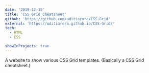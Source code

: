 ```yaml
---
date: '2019-12-15'
title: 'CSS Grid Cheatsheet'
github: 'https://github.com/uditiarora/CSS-Grid'
external: 'https://uditiarora.github.io/CSS-Grid/'
tech:
  - HTML
  - CSS

showInProjects: true
---
```


A website to show various CSS Grid templates. (Basically a CSS Grid cheatsheet.)
